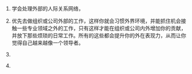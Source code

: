 <!--
 * @Author: DuYa
 * @LastEditors: DuYa
 -->
<!-- 能力陷阱 -->

1. 学会处理外部的人际关系网络，

2. 优先去做组织或公司外部的工作，这样你就会习惯外界环境，并能抓住机会接触一些专业领域之外的工作，只有这样才能在组织或公司内外增加你的贡献，并放下那些烦琐的日常工作。所有的这些都会提升你的外在表现力，从而让你觉得自己越来越像一个领导者。

3.

4)
